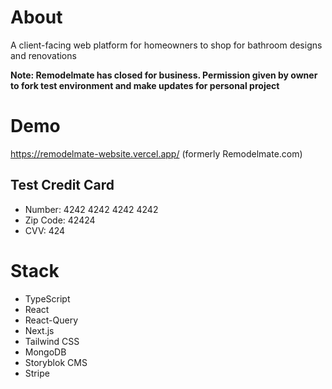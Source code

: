 # About

A client-facing web platform for homeowners to shop for bathroom designs and renovations

<b>Note: Remodelmate has closed for business. Permission given by owner to fork test environment and make updates for personal project</b>

# Demo

https://remodelmate-website.vercel.app/ (formerly Remodelmate.com)

## Test Credit Card
  - Number: 4242 4242 4242 4242
  - Zip Code: 42424
  - CVV: 424

# Stack
  - TypeScript
  - React
  - React-Query
  - Next.js
  - Tailwind CSS
  - MongoDB
  - Storyblok CMS
  - Stripe
